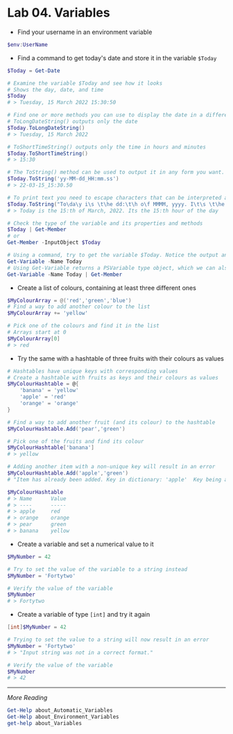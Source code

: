 # Lab 04. Variables

- Find your username in an environment variable

```PowerShell
$env:UserName
```

- Find a command to get today's date and store it in the variable `$Today`

```PowerShell
$Today = Get-Date

# Examine the variable $Today and see how it looks
# Shows the day, date, and time
$Today
# > Tuesday, 15 March 2022 15:30:50

# Find one or more methods you can use to display the date in a different format
# ToLongDateString() outputs only the date
$Today.ToLongDateString()
# > Tuesday, 15 March 2022

# ToShortTimeString() outputs only the time in hours and minutes
$Today.ToShortTimeString()
# > 15:30

# The ToString() method can be used to output it in any form you want.
$Today.ToString('yy-MM-dd_HH:mm.ss')
# > 22-03-15_15:30.50

# To print text you need to escape characters that can be interpreted as date formatting symbols
$Today.ToString("To\da\y i\s \t\he dd:\t\h o\f MMMM, yyyy. I\t\s \t\he HH:\t\h \hour o\f \t\he \da\y")
# > Today is the 15:th of March, 2022. Its the 15:th hour of the day

# Check the type of the variable and its properties and methods
$Today | Get-Member
# or
Get-Member -InputObject $Today

# Using a command, try to get the variable $Today. Notice the output and the difference from looking at the variable directly
Get-Variable -Name Today
# Using Get-Variable returns a PSVariable type object, which we can also see by running 
Get-Variable -Name Today | Get-Member
```

- Create a list of colours, containing at least three different ones

```PowerShell
$MyColourArray = @('red','green','blue')
# Find a way to add another colour to the list
$MyColourArray += 'yellow'

# Pick one of the colours and find it in the list
# Arrays start at 0
$MyColourArray[0]
# > red
```

- Try the same with a hashtable of three fruits with their colours as values

```PowerShell
# Hashtables have unique keys with corresponding values
# Create a hashtable with fruits as keys and their colours as values
$MyColourHashtable = @{
    'banana' = 'yellow'
    'apple' = 'red'
    'orange' = 'orange'
}

# Find a way to add another fruit (and its colour) to the hashtable
$MyColourHashtable.Add('pear','green')

# Pick one of the fruits and find its colour
$MyColourHashtable['banana']
# > yellow

# Adding another item with a non-unique key will result in an error
$MyColourHashtable.Add('apple','green')
# "Item has already been added. Key in dictionary: 'apple'  Key being added: 'apple'"

$MyColourHashtable
# > Name      Value
# > ----      -----
# > apple     red
# > orange    orange
# > pear      green
# > banana    yellow
```

- Create a variable and set a numerical value to it

```PowerShell
$MyNumber = 42

# Try to set the value of the variable to a string instead
$MyNumber = 'Fortytwo'

# Verify the value of the variable
$MyNumber
# > Fortytwo
```

- Create a variable of type `[int]` and try it again

```PowerShell
[int]$MyNumber = 42

# Trying to set the value to a string will now result in an error
$MyNumber = 'Fortytwo'
# > "Input string was not in a correct format."

# Verify the value of the variable
$MyNumber
# > 42
```

---

*More Reading*

```PowerShell
Get-Help about_Automatic_Variables
Get-Help about_Environment_Variables
get-help about_Variables
```
